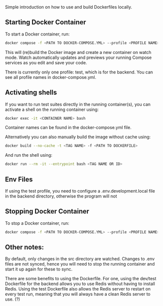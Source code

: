 Simple introduction on how to use and build Dockerfiles locally.

## Starting Docker Container

To start a Docker container, run:

```bash
docker compose -f <PATH TO DOCKER-COMPOSE.YML> --profile <PROFILE NAME> up --build -w
```

This will (re)build the Docker image and create a new container on watch mode. Watch automatically updates and previews your running Compose services as you edit and save your code.

There is currently only one profile: test, which is for the backend. You can see all profile names in docker-compose.yml.

## Activating shells

If you want to run test suites directly in the running container(s), you can activate a shell on the running container using:

```bash
docker exec -it <CONTAINER NAME> bash
```

Container names can be found in the docker-compose.yml file.

Alternatively you can also manually build the image without cache using:

```bash
docker build --no-cache -t <TAG NAME> -f <PATH TO DOCKERFILE>
```

And run the shell using:

```bash
docker run --rm -it --entrypoint bash <TAG NAME OR ID>
```

## Env Files

If using the test profile, you need to configure a .env.development.local file in the backend directory, otherwise the program will not

## Stopping Docker Container

To stop a Docker container, run:

```bash
docker compose -f <PATH TO DOCKER-COMPOSE.YML> --profile <PROFILE NAME> down
```

## Other notes:

By default, only changes in the src directory are watched. Changes to .env files are not synced, hence you will need to stop the running container and start it up again for these to sync.

There are some benefits to using the Dockerfile. For one, using the dev/test Dockerfile for the backend allows you to use Redis without having to install Redis. Using the test Dockerfile also allows the Redis server to restart on every test run, meaning that you will always have a clean Redis server to use. (?)
